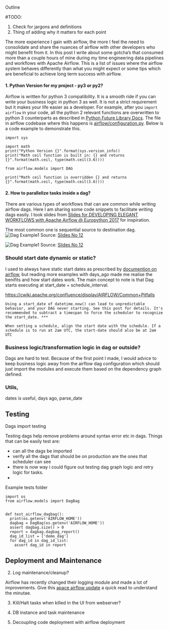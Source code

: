 Outline

#TODO:

1. Check for jargons and definitions
2. Thing of adding why it matters for each point

The more experience I gain with airflow, the more I feel the need to consolidate and share the nuances of airflow with other developers who might benefit from it. In this post I write about some gotcha’s that consumed more than a couple hours of mine during my time engineering data pipelines and workflows with Apache Airflow. This is a list of issues where the airflow system behaves differently than what you might expect or some tips which are beneficial to achieve long term success with airflow.


#### 1. Python Version for my project - py3 or py2?

Airflow is written for python 3 compatibility. It is a smooth ride if you can write your business logic in python 3 as well. It is not a strict requirement but it makes your life easier as a developer. For example, after you `import airflow` in your code, all the python 2 relevant functions are overwritten to python 3 counterparts as described in [Python Future Library Docs](http://python-future.org/standard_library_imports.html#standard-library-imports). The file in airflow codebase where this happens is [airflow/configuration.py](https://github.com/apache/incubator-airflow/blob/master/airflow/configuration.py#L35). Below is a code example to demonstrate this.

```
import sys

import math
print("Python Version {}".format(sys.version_info))
print("Math ceil function is built in: {} and returns {}".format(math.ceil, type(math.ceil(3.6))))

from airflow.models import DAG

print("Math ceil function is overridden {} and returns {}".format(math.ceil, type(math.ceil(3.6))))

```

#### 2. How to parallelize tasks inside a dag?

There are various types of workflows that can are common while writing airflow dags. Here I am sharing some code snippets to facilitate writing dags easily. I took slides from [Slides for DEVELOPING ELEGANT WORKFLOWS with Apache Airflow @ Europython 2017](https://ep2017.europython.eu/media/conference/slides/developing-elegant-workflows-in-python-code-with-apache-airflow.pdf) for inspiration.

The most common one is sequential source to destination dag.
![Dag Example1](https://i.imgur.com/s9xGkL6.png) Source: [Slides No 12](https://ep2017.europython.eu/media/conference/slides/developing-elegant-workflows-in-python-code-with-apache-airflow.pdf)



![Dag Example1](https://i.imgur.com/s9xGkL6.png) Source: [Slides No 12](https://ep2017.europython.eu/media/conference/slides/developing-elegant-workflows-in-python-code-with-apache-airflow.pdf)

### Should start date dynamic or static?

I used to always have static start dates as prescribed by [documention on airflow](https://github.com/apache/incubator-airflow/blob/master/UPDATING.md#less-forgiving-scheduler-on-dynamic-start_date), but reading more examples with days_ago made me realise the benifits and how start dates work. The main concept to note is that Dag starts executing at start_date + schedule_interval.


https://cwiki.apache.org/confluence/display/AIRFLOW/Common+Pitfalls
```
Using a start_date of datetime.now() can lead to unpredictable behavior, and your DAG never starting. See this post for details. It's recommended to subtract a timespan to force the scheduler to recognize the start_date. ***
```
```
When setting a schedule, align the start date with the schedule. If a schedule is to run at 2am UTC, the start-date should also be at 2am UTC
```
### Business logic/transformation logic in dag or outside?


Dags are hard to test. Because of the first point I made, I would advice to keep business logic away from the airflow dag configuration which should just import the modules and execute them based on the dependency graph defined.


### Utils,

dates is useful, days ago, parse_date


## Testing

Dags import testing

Testing dags help remove problems around syntax error etc in dags. Things that can be easily test are:
- can all the dags be imported
- verify all the dags that should be on production are the ones that scheduler can see
- there is now way i could figure out testing dag graph logic and retry logic for tasks.
-

Example tests folder
```
import os
from airflow.models import DagBag


def test_airflow_dagbag():
  print(os.getenv('AIRFLOW_HOME'))
  dagbag = DagBag(os.getenv('AIRFLOW_HOME'))
  assert dagbag.size() > 0
  report = dagbag.dagbag_report()
  dag_id_list = ['demo_dag']
  for dag_id in dag_id_list:
    assert dag_id in report
```

## Deployment and Maintenance



2. Log maintenance/cleanup?

Airflow has recently changed their logging module and made a lot of improvements. Give this [apace airflow update](https://github.com/apache/incubator-airflow/blob/master/UPDATING.md#logging-update) a quick read to understand the minutae.

3. Kill/Halt tasks when killed in the UI from webserver?

4. DB instance and task maintenance

5. Decoupling code deployment with airflow deployment
